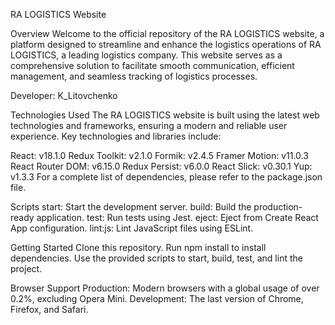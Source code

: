 RA LOGISTICS Website

Overview
Welcome to the official repository of the RA LOGISTICS website, a platform designed to streamline and enhance the logistics operations of RA LOGISTICS, a leading logistics company. This website serves as a comprehensive solution to facilitate smooth communication, efficient management, and seamless tracking of logistics processes.

Developer: K_Litovchenko

Technologies Used
The RA LOGISTICS website is built using the latest web technologies and frameworks, ensuring a modern and reliable user experience. Key technologies and libraries include:

React: v18.1.0
Redux Toolkit: v2.1.0
Formik: v2.4.5
Framer Motion: v11.0.3
React Router DOM: v6.15.0
Redux Persist: v6.0.0
React Slick: v0.30.1
Yup: v1.3.3
For a complete list of dependencies, please refer to the package.json file.

Scripts
start: Start the development server.
build: Build the production-ready application.
test: Run tests using Jest.
eject: Eject from Create React App configuration.
lint:js: Lint JavaScript files using ESLint.

Getting Started
Clone this repository.
Run npm install to install dependencies.
Use the provided scripts to start, build, test, and lint the project.

Browser Support
Production: Modern browsers with a global usage of over 0.2%, excluding Opera Mini.
Development: The last version of Chrome, Firefox, and Safari.